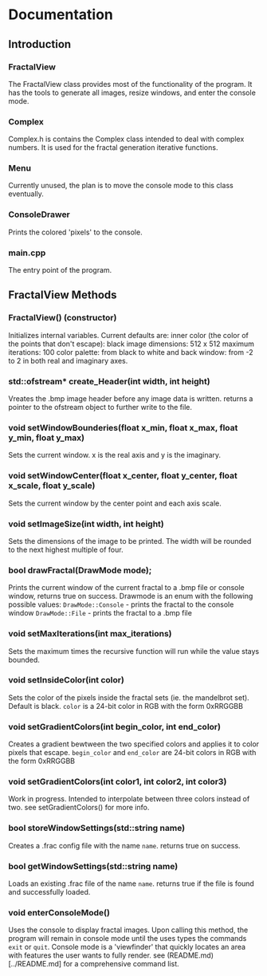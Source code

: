 # Documentation

## Introduction

### FractalView
The FractalView class provides most of the functionality of the program. It has the tools
to generate all images, resize windows, and enter the console mode.
### Complex
Complex.h is contains the Complex class intended to deal with complex numbers. It is used
for the fractal generation iterative functions.
### Menu
Currently unused, the plan is to move the console mode to this class eventually.
### ConsoleDrawer
Prints the colored 'pixels' to the console.
### main.cpp
The entry point of the program.

## FractalView Methods

###  FractalView() (constructor)
Initializes internal variables. Current defaults are:
inner color (the color of the points that don't escape): black
image dimensions: 512 x 512
maximum iterations: 100
color palette: from black to white and back
window: from -2 to 2 in both real and imaginary axes.

### std::ofstream* create_Header(int width, int height)
Vreates the .bmp image header before any image data is written.
returns a pointer to the ofstream object to further write to the file.

### void setWindowBounderies(float x_min, float x_max, float y_min, float y_max)
Sets the current window. x is the real axis and y is the imaginary.

### void setWindowCenter(float x_center, float y_center, float x_scale, float y_scale)
Sets the current window by the center point and each axis scale.

### void setImageSize(int width, int height)
Sets the dimensions of the image to be printed. The width will be rounded to the next highest multiple of four.

### bool drawFractal(DrawMode mode);
Prints the current window of the current fractal to a .bmp file or console window, returns true on success.
Drawmode is an enum with the following possible values:
`DrawMode::Console` - prints the fractal to the console window
`DrawMode::File` - prints the fractal to a .bmp file

### void setMaxIterations(int max_iterations)
Sets the maximum times the recursive function will run while the value stays bounded.

### void setInsideColor(int color)
Sets the color of the pixels inside the fractal sets (ie. the mandelbrot set). Default is black.
`color` is a 24-bit color in RGB with the form 0xRRGGBB

### void setGradientColors(int begin_color, int end_color)
Creates a gradient bewtween the two specified colors and applies it to color pixels that escape.
`begin_color` and `end_color` are 24-bit colors in RGB with the form 0xRRGGBB

### void setGradientColors(int color1, int color2, int color3)
Work in progress. Intended to interpolate between three colors instead of two. see setGradientColors() for more info.

### bool storeWindowSettings(std::string name)
Creates a .frac config file with the name `name`. returns true on success.

### bool getWindowSettings(std::string name)
Loads an existing .frac file of the name `name`. returns true if the file is found and successfully loaded.

### void enterConsoleMode()
Uses the console to display fractal images. Upon calling this method, the program will remain in console mode
until the uses types the commands `exit` or `quit`. Console mode is a 'viewfinder' that quickly locates an 
area with features the user wants to fully render. see (README.md)[../README.md] for a comprehensive command 
list.

